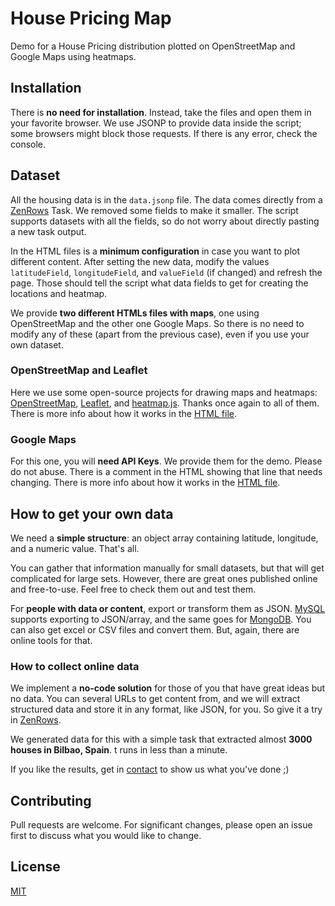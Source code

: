# House Pricing Map

Demo for a House Pricing distribution plotted on OpenStreetMap and Google Maps using heatmaps.

## Installation

There is **no need for installation**. Instead, take the files and open them in your favorite browser. We use JSONP to provide data inside the script; some browsers might block those requests. If there is any error, check the console.

## Dataset

All the housing data is in the `data.jsonp` file. The data comes directly from a [ZenRows](https://www.zenrows.com/) Task. We removed some fields to make it smaller. The script supports datasets with all the fields, so do not worry about directly pasting a new task output.


In the HTML files is a **minimum configuration** in case you want to plot different content. After setting the new data, modify the values `latitudeField`, `longitudeField`, and `valueField` (if changed) and refresh the page. Those should tell the script what data fields to get for creating the locations and heatmap.

We provide **two different HTMLs files with maps**, one using OpenStreetMap and the other one Google Maps. So there is no need to modify any of these (apart from the previous case), even if you use your own dataset.

### OpenStreetMap and Leaflet

Here we use some open-source projects for drawing maps and heatmaps: [OpenStreetMap](https://www.openstreetmap.org), [Leaflet](https://leafletjs.com), and [heatmap.js](https://www.patrick-wied.at/static/heatmapjs). Thanks once again to all of them. There is more info about how it works in the [HTML file](./leaflet.html).

### Google Maps

For this one, you will **need API Keys**. We provide them for the demo. Please do not abuse. There is a comment in the HTML showing that line that needs changing. There is more info about how it works in the [HTML file](./google-maps.html).

## How to get your own data

We need a **simple structure**: an object array containing latitude, longitude, and a numeric value. That's all.

You can gather that information manually for small datasets, but that will get complicated for large sets. However, there are great ones published online and free-to-use. Feel free to check them out and test them.

For **people with data or content**, export or transform them as JSON. [MySQL](https://dev.mysql.com/doc/mysql-shell/8.0/en/mysql-shell-json-output.html) supports exporting to JSON/array, and the same goes for  [MongoDB](https://docs.mongodb.com/database-tools/mongoexport/). You can also get excel or CSV files and convert them. But, again, there are online tools for that.

### How to collect online data

We implement a **no-code solution** for those of you that have great ideas but no data. You can several URLs to get content from, and we will extract structured data and store it in any format, like JSON, for you. So give it a try in [ZenRows](https://app.zenrows.com/register).

We generated data for this with a simple task that extracted almost **3000 houses in Bilbao, Spain**. t runs in less than a minute.

If you like the results, get in [contact](https://www.zenrows.com/contact) to show us what you've done ;)

## Contributing
Pull requests are welcome. For significant changes, please open an issue first to discuss what you would like to change.

## License
[MIT](./LICENSE)
